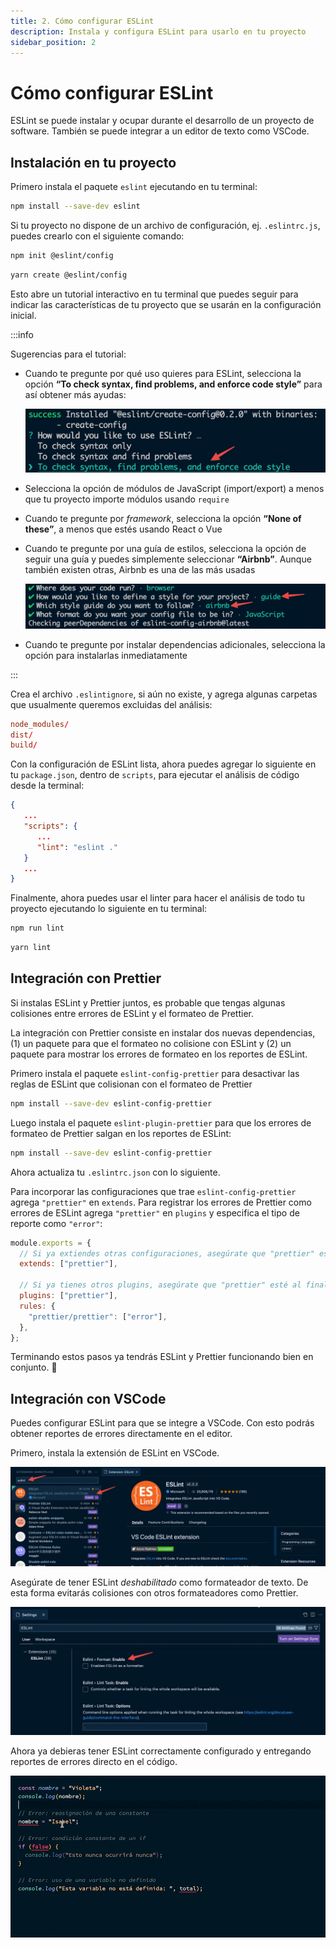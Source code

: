 ```yaml
---
title: 2. Cómo configurar ESLint
description: Instala y configura ESLint para usarlo en tu proyecto
sidebar_position: 2
---
```


# Cómo configurar ESLint

ESLint se puede instalar y ocupar durante el desarrollo de un proyecto de
software. También se puede integrar a un editor de texto como VSCode.

## Instalación en tu proyecto

Primero instala el paquete `eslint` ejecutando en tu terminal:

```bash npm2yarn
npm install --save-dev eslint
```

Si tu proyecto no dispone de un archivo de configuración, ej. `.eslintrc.js`,
puedes crearlo con el siguiente comando:

<Tabs>
<TabItem value="npm">

```bash
npm init @eslint/config
```

</TabItem>
<TabItem value="Yarn">

```bash
yarn create @eslint/config
```

</TabItem>
</Tabs>

Esto abre un tutorial interactivo en tu terminal que puedes seguir para indicar
las características de tu proyecto que se usarán en la configuración inicial.

:::info

Sugerencias para el tutorial:

- Cuando te pregunte por qué uso quieres para ESLint, selecciona la opción **“To
  check syntax, find problems, and enforce code style”** para así obtener más
  ayudas:

  ![Captura de tutorial interactivo de ESLint en la terminal](./eslint_init_config_style.png "Selecciona la opción que incluye sintaxis, problemas y estilo de código")

- Selecciona la opción de módulos de JavaScript (import/export) a menos que tu
  proyecto importe módulos usando `require`

- Cuando te pregunte por _framework_, selecciona la opción **“None of these”**,
  a menos que estés usando React o Vue

- Cuando te pregunte por una guía de estilos, selecciona la opción de seguir una
  guía y puedes simplemente seleccionar **“Airbnb”**. Aunque también existen
  otras, Airbnb es una de las más usadas

  ![Captura de tutorial interactivo de ESLint en la terminal eligiendo guía de estilos](./eslint_style_guide.png "Selecciona las opciones para seguir la guía de estilos de Airbnb")

- Cuando te pregunte por instalar dependencias adicionales, selecciona la opción
  para instalarlas inmediatamente

:::

Crea el archivo `.eslintignore`, si aún no existe, y agrega algunas carpetas que
usualmente queremos excluidas del análisis:

```rc title=".eslintignore"
node_modules/
dist/
build/
```

Con la configuración de ESLint lista, ahora puedes agregar lo siguiente en tu
`package.json`, dentro de `scripts`, para ejecutar el análisis de código desde
la terminal:

```json title="package.json"
{
   ...
   "scripts": {
      ...
      "lint": "eslint ."
   }
   ...
}
```

Finalmente, ahora puedes usar el linter para hacer el análisis de todo tu
proyecto ejecutando lo siguiente en tu terminal:

<Tabs>
<TabItem value="npm">

```bash
npm run lint
```

</TabItem>
<TabItem value="Yarn">

```bash
yarn lint
```

</TabItem>
</Tabs>

## Integración con Prettier

Si instalas ESLint y Prettier juntos, es probable que tengas algunas colisiones
entre errores de ESLint y el formateo de Prettier.

La integración con Prettier consiste en instalar dos nuevas dependencias, (1) un
paquete para que el formateo no colisione con ESLint y (2) un paquete para
mostrar los errores de formateo en los reportes de ESLint.

Primero instala el paquete `eslint-config-prettier` para desactivar las reglas
de ESLint que colisionan con el formateo de Prettier

```bash npm2yarn
npm install --save-dev eslint-config-prettier
```

Luego instala el paquete `eslint-plugin-prettier` para que los errores de
formateo de Prettier salgan en los reportes de ESLint:

```bash npm2yarn
npm install --save-dev eslint-config-prettier
```

Ahora actualiza tu `.eslintrc.json` con lo siguiente.

Para incorporar las configuraciones que trae `eslint-config-prettier` agrega
`"prettier"` en `extends`. Para registrar los errores de Prettier como errores
de ESLint agrega `"prettier"` en `plugins` y especifica el tipo de reporte como
`"error"`:

```js title=".eslintrc.js"
module.exports = {
  // Si ya extiendes otras configuraciones, asegúrate que "prettier" esté al final
  extends: ["prettier"],

  // Si ya tienes otros plugins, asegúrate que "prettier" esté al final
  plugins: ["prettier"],
  rules: {
    "prettier/prettier": ["error"],
  },
};
```

Terminando estos pasos ya tendrás ESLint y Prettier funcionando bien en
conjunto. 🚀

## Integración con VSCode

Puedes configurar ESLint para que se integre a VSCode. Con esto podrás obtener
reportes de errores directamente en el editor.

Primero, instala la extensión de ESLint en VSCode.

![Captura de pantalla de la extensión de ESLint en VSCode](./eslint_extension.png "Busca e instala la extensión ESLint")

Asegúrate de tener ESLint _deshabilitado_ como formateador de texto. De esta
forma evitarás colisiones con otros formateadores como Prettier.

![Captura de pantalla de ESLint deshabilitado como formateador](./eslint_formatter_off.png "Mantén ESlint deshabilitado como formateador")

Ahora ya debieras tener ESLint correctamente configurado y entregando reportes
de errores directo en el código.

![Captura de editor de texto mostrando reportes de errores](./eslint_errors.gif "Análisis estático de código")
